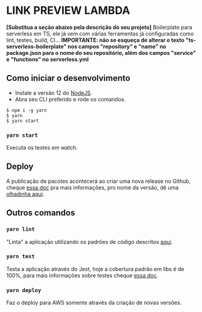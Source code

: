 # LINK PREVIEW LAMBDA

**[Substitua a seção abaixo pela descrição do seu projeto]**
Boilerplate para serverless em TS, ele já vem com várias ferramentas já configuradas como lint, testes, build, CI...
**IMPORTANTE: não se esqueça de alterar o texto "ts-serverless-boilerplate" nos campos "repository" e "name" no package.json para o nome do seu repositório, além dos campos "service" e "functions" no serverless.yml**

## Como iniciar o desenvolvimento

- Instale a versão 12 do [NodeJS](https://nodejs.org/en/download/).
- Abra seu CLI preferido e rode os comandos.

````.cli
$ npm i -g yarn
$ yarn
$ yarn start
````

### `yarn start`

Executa os testes em watch.

## Deploy

A publicação de pacotes acontecerá ao criar uma nova release no Github, cheque [essa doc](https://docs.github.com/en/enterprise/2.15/user/articles/creating-releases) pra mais informações, pro nome da versão, dê uma [olhadinha aqui](https://docs.npmjs.com/about-semantic-versioning).

## Outros comandos

### `yarn lint`

"Linta" a aplicação utilizando os padrões de código descritos [aqui](https://github.com/movidesk/frontend-chapter/blob/master/estilo_codigo_padrao.md).

### `yarn test`

Testa a aplicação através do Jest, hoje a cobertura padrão em libs é de 100%, para mais informações sobre testes cheque [essa doc](https://github.com/movidesk/frontend-chapter/blob/master/testing.md).

### `yarn deploy`

Faz o deploy para AWS somente através da criação de novas versões.
